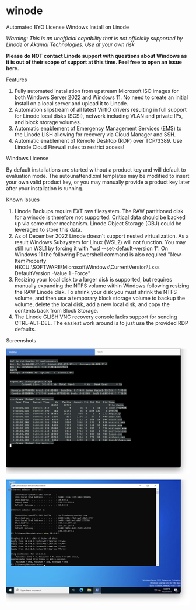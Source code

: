 # winode
Automated BYO License Windows Install on Linode

*Warning: This is an unofficial capability that is not officially supported by Linode or Akamai Technologies.  Use at your own risk*

**Please do NOT contact Linode support with questions about Windows as it is out of their scope of support at this time.  Feel free to open an issue here.**

Features

1. Fully automated installation from upstream Microsoft ISO images for both Windows Server 2022 and Windows 11.  No need to create an initial install on a local server and upload it to Linode.
2. Automation slipstream of all latest VirtIO drivers resulting in full support for Linode local disks (SCSI), network including VLAN and private IPs, and block storage volumes.
3.  Automatic enablement of Emergency Management Services (EMS) to the Linode LISH allowing for recovery via Cloud Manager and SSH.
4.  Automatic enablement of Remote Desktop (RDP) over TCP/3389.  Use Linode Cloud Firewall rules to restrict access!

Windows License

By default installations are started without a product key and will default to evaluation mode.  The autounattend.xml templates may be modified to insert your own valid product key, or you may manually provide a product key later after your installation is running.

Known Issues

1.  Linode Backups require EXT raw filesystem.  The RAW partitioned disk for a winode is therefore not supported.  Critical data should be backed up via some other mechanism.  Linode Object Storage (OBJ) could be leveraged to store this data.
2.  As of December 2022 Linode doesn't support nested virtualization.  As a result Windows Subsystem for Linux (WSL2) will not function.  You may still run WSL1 by forcing it with "wsl --set-default-version 1".  On Windows 11 the following Powershell command is also required "New-ItemProperty HKCU:\SOFTWARE\Microsoft\Windows\CurrentVersion\Lxss DefaultVersion -Value 1 -Force"
3.  Resizing your local disk to a larger disk is supported, but requires manually expanding the NTFS volume within Windows following resizing the RAW Linode disk.  To shrink your disk you must shrink the NTFS volume, and then use a temporary block storage volume to backup the volume, delete the local disk, add a new local disk, and copy the contents back from Block Storage.
4.  The Linode GLISH VNC recovery console lacks support for sending CTRL-ALT-DEL.  The easiest work around is to just use the provided RDP defaults.

Screenshots

![Screenshot](winode-lish.png)

![Screenshot](winode-vlan.png)
